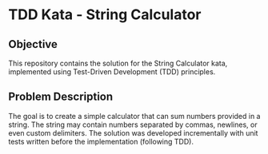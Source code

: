 # TDD Kata - String Calculator

## Objective
This repository contains the solution for the String Calculator kata, implemented using Test-Driven Development (TDD) principles.

## Problem Description
The goal is to create a simple calculator that can sum numbers provided in a string. The string may contain numbers separated by commas, newlines, or even custom delimiters. The solution was developed incrementally with unit tests written before the implementation (following TDD).
